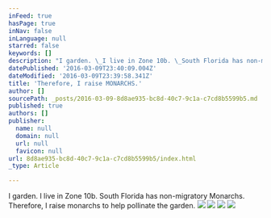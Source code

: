 ```yaml
---
inFeed: true
hasPage: true
inNav: false
inLanguage: null
starred: false
keywords: []
description: "I garden. \_I live in Zone 10b. \_South Florida has non-migratory Monarchs. \_Therefore, I raise monarchs to help pollinate the garden."
datePublished: '2016-03-09T23:40:09.004Z'
dateModified: '2016-03-09T23:39:58.341Z'
title: 'Therefore, I raise MONARCHS.'
author: []
sourcePath: _posts/2016-03-09-8d8ae935-bc8d-40c7-9c1a-c7cd8b5599b5.md
published: true
authors: []
publisher:
  name: null
  domain: null
  url: null
  favicon: null
url: 8d8ae935-bc8d-40c7-9c1a-c7cd8b5599b5/index.html
_type: Article

---
```

I garden.  I live in Zone 10b.  South Florida has non-migratory Monarchs.  Therefore, I raise monarchs to help pollinate the garden.
![](https://the-grid-user-content.s3-us-west-2.amazonaws.com/b19684fd-a3ff-4026-8a68-25ce484767e5.jpg)
![](https://the-grid-user-content.s3-us-west-2.amazonaws.com/4f45880b-02c1-4808-8ffa-214c2a944c11.jpg)
![](https://the-grid-user-content.s3-us-west-2.amazonaws.com/a1e3fd48-4f4d-4b1c-aff8-95fcd311e1b4.jpg)
![](https://the-grid-user-content.s3-us-west-2.amazonaws.com/0baa8a8a-00bd-486b-8297-ad1d3091db06.png)